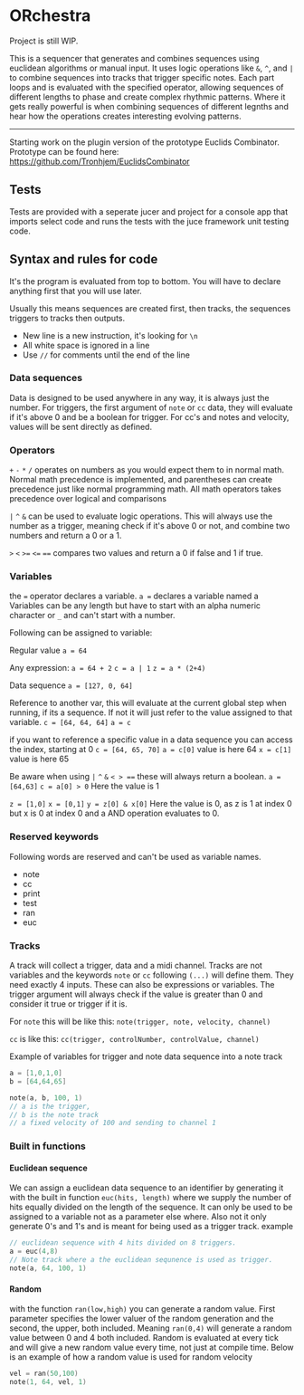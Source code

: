 # ORchestra

Project is still WIP.

This is a sequencer that generates and combines sequences using euclidean algorithms or manual input. 
It uses logic operations like `&`, `^`, and `|` to combine sequences into tracks that trigger specific notes. 
Each part loops and is evaluated with the specified operator, allowing sequences of different lengths 
to phase and create complex rhythmic patterns. Where it gets really powerful is when combining sequences 
of different legnths and hear how the operations creates interesting evolving patterns.
____

Starting work on the plugin version of the prototype Euclids Combinator.
Prototype can be found here: <https://github.com/Tronhjem/EuclidsCombinator>

## Tests

Tests are provided with a seperate jucer and project for a console app that imports select code and runs
the tests with the juce framework unit testing code.

## Syntax and rules for code

It's the program is evaluated from top to bottom.
You will have to declare anything first that you will use later.

Usually this means sequences are created first, then tracks, the sequences triggers to tracks then outputs.

- New line is a new instruction, it's looking for `\n`
- All white space is ignored in a line
- Use `//` for comments until the end of the line

### Data sequences

Data is designed to be used anywhere in any way, it is always just the number.
For triggers, the first argument of `note` or `cc` data, they will evaluate if it's above 0 and be a boolean for trigger.
For cc's and notes and velocity, values will be sent directly as defined.

### Operators

`+` `-` `*` `/` operates on numbers as you would expect them to in normal math.
Normal math precedence is implemented, and parentheses can create precedence just like normal programming math. All math operators takes precedence over logical and comparisons

`|` `^` `&` can be used to evaluate logic operations. This will always use the number as a trigger, meaning check if it's above 0 or not, and combine two numbers and return a 0 or a 1.

`>` `<` `>=` `<=` `==`  compares two values and return a 0 if false and 1 if true.

### Variables

the `=` operator declares a variable.
`a =` declares a variable named a
Variables can be any length but have to start with an alpha numeric character or `_` and can't start with a number.

Following can be assigned to variable:

Regular value
`a = 64`

Any expression:
`a = 64 + 2`
`c = a | 1`
`z = a * (2+4)`

Data sequence
`a = [127, 0, 64]`

Reference to another var, this will evaluate at the current global step when running, if its a sequence.
If not it will just refer to the value assigned to that variable.
`c = [64, 64, 64]`
`a = c`

if you want to reference a specific value in a data sequence you can access the index, starting at 0
`c = [64, 65, 70]`
`a = c[0]`  value is here 64
`x = c[1]`  value is here 65

Be aware when using `|` `^` `&` `< > ==` these will always return a boolean.
`a = [64,63]`
`c = a[0] > 0` Here the value is 1

`z = [1,0]`
`x = [0,1]`
`y = z[0] & x[0]` Here the value is 0, as z is 1 at index 0 but x is 0 at index 0 and a AND operation evaluates to 0.

### Reserved keywords

Following words are reserved and can't be used as variable names.

- note
- cc
- print
- test
- ran
- euc

### Tracks

A track will collect a trigger, data and a midi channel.
Tracks are not variables and  the keywords `note` or `cc` following `(...)` will define them.
They need exactly 4 inputs. These can also be expressions or variables.
The trigger argument will always check if the value is greater than 0 and consider it true or trigger if it is.

For `note` this will be like this:
`note(trigger, note, velocity, channel)`

`cc` is like this:
`cc(trigger, controlNumber, controlValue, channel)`

Example of variables for trigger and note data sequence into a note track

```cpp
a = [1,0,1,0]
b = [64,64,65]

note(a, b, 100, 1) 
// a is the trigger, 
// b is the note track
// a fixed velocity of 100 and sending to channel 1
```

### Built in functions

#### Euclidean sequence

We can assign a euclidean data sequence to an identifier by generating it with the built in function `euc(hits, length)` where we supply the number of hits equally divided on the length of the sequence. It can only be used to be assigned to a variable not as a parameter else where. Also not it only generate 0's and 1's and is meant for being used as a trigger track.
example

```cpp
// euclidean sequence with 4 hits divided on 8 triggers.
a = euc(4,8)
// Note track where a the euclidean sequnence is used as trigger.
note(a, 64, 100, 1)
```

#### Random

with the function `ran(low,high)` you can generate a random value. First parameter specifies the lower valuer of the random generation and the second, the upper, both included. Meaning `ran(0,4)` will generate a random value between 0 and 4 both included.
Random is evaluated at every tick and will give a new random value every time, not just at compile time.
Below is an example of how a random value is used for random velocity

```cpp
vel = ran(50,100)
note(1, 64, vel, 1)
```
